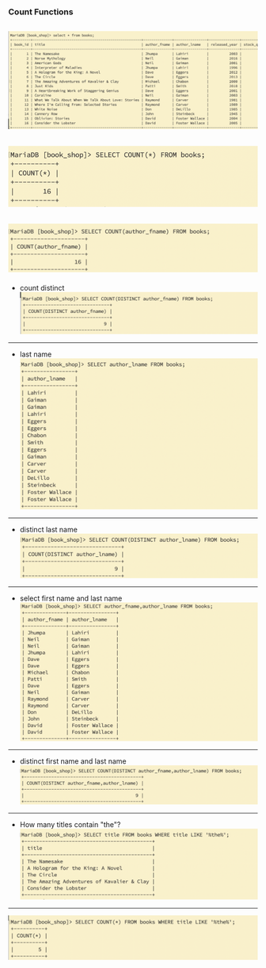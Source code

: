 ### Count Functions

![](img/2019-10-07-20-12-16.png)
---
![](img/2019-10-07-20-12-28.png)
---
![](img/2019-10-07-20-16-15.png)
---
- count distinct
![](img/2019-10-07-20-17-38.png)
---
- last name
![](img/2019-10-07-20-20-21.png)
---
- distinct last name
![](img/2019-10-07-20-26-10.png)
---
- select first name and last name
![](img/2019-10-07-20-28-34.png)
---
- distinct first name and last name
![](img/2019-10-07-20-30-52.png)
---
- How many titles contain "the"?
![](img/2019-10-07-20-32-34.png)
---
![](img/2019-10-07-20-33-11.png)
